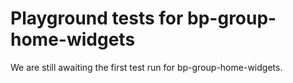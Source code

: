 # Playground tests for bp-group-home-widgets
We are still awaiting the first test run for bp-group-home-widgets.
